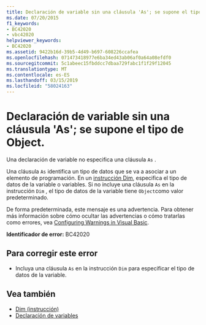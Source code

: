 ```yaml
---
title: Declaración de variable sin una cláusula 'As'; se supone el tipo de Object.
ms.date: 07/20/2015
f1_keywords:
- BC42020
- vbc42020
helpviewer_keywords:
- BC42020
ms.assetid: 9422b16d-39b5-4d49-b697-608226ccafea
ms.openlocfilehash: 071473418977e6ba34ed43ab06af0a64a08efdf0
ms.sourcegitcommit: 5c1abeec15fbddcc7dbaa729fabc1f1f29f12045
ms.translationtype: MT
ms.contentlocale: es-ES
ms.lasthandoff: 03/15/2019
ms.locfileid: "58024163"
---
```

# <a name="variable-declaration-without-an-as-clause-type-of-object-assumed"></a>Declaración de variable sin una cláusula 'As'; se supone el tipo de Object.
Una declaración de variable no especifica una cláusula `As` .  
  
 Una cláusula `As` identifica un tipo de datos que se va a asociar a un elemento de programación. En un [instrucción Dim](../../visual-basic/language-reference/statements/dim-statement.md), especifica el tipo de datos de la variable o variables. Si no incluye una cláusula `As` en la instrucción `Dim` , el tipo de datos de la variable tiene `Object`como valor predeterminado.  
  
 De forma predeterminada, este mensaje es una advertencia. Para obtener más información sobre cómo ocultar las advertencias o cómo tratarlas como errores, vea [Configuring Warnings in Visual Basic](/visualstudio/ide/configuring-warnings-in-visual-basic).  
  
 **Identificador de error:** BC42020  
  
## <a name="to-correct-this-error"></a>Para corregir este error  
  
-   Incluya una cláusula `As` en la instrucción `Dim` para especificar el tipo de datos de la variable.  
  
## <a name="see-also"></a>Vea también

- [Dim (instrucción)](../../visual-basic/language-reference/statements/dim-statement.md)
- [Declaración de variables](../../visual-basic/programming-guide/language-features/variables/variable-declaration.md)
